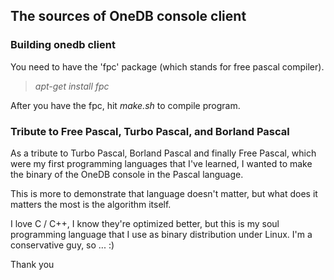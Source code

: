 ## The sources of OneDB console client

### Building onedb client

You need to have the 'fpc' package (which stands for free pascal compiler).

> *apt-get install fpc*

After you have the fpc, hit *make.sh* to compile program.

### Tribute to Free Pascal, Turbo Pascal, and Borland Pascal

As a tribute to Turbo Pascal, Borland Pascal and finally Free Pascal,
which were my first programming languages that I've learned, I wanted
to make the binary of the OneDB console in the Pascal language.

This is more to demonstrate that language doesn't matter, but what does
it matters the most is the algorithm itself.

I love C / C++, I know they're optimized better, but this is my soul
programming language that I use as binary distribution under Linux.
I'm a conservative guy, so ... :)

Thank you